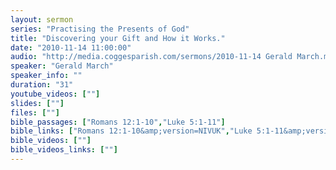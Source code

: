 ```yaml
---
layout: sermon
series: "Practising the Presents of God"
title: "Discovering your Gift and How it Works."
date: "2010-11-14 11:00:00"
audio: "http://media.coggesparish.com/sermons/2010-11-14 Gerald March.mp3"
speaker: "Gerald March"
speaker_info: ""
duration: "31"
youtube_videos: [""]
slides: [""]
files: [""]
bible_passages: ["Romans 12:1-10","Luke 5:1-11"]
bible_links: ["Romans 12:1-10&amp;version=NIVUK","Luke 5:1-11&amp;version=NIVUK"]
bible_videos: [""]
bible_videos_links: [""]
---
```

